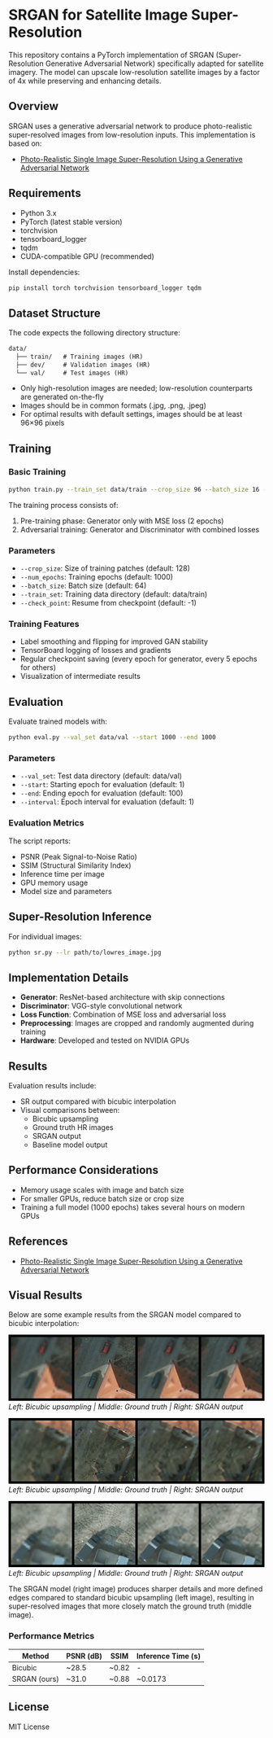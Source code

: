 # SRGAN for Satellite Image Super-Resolution

This repository contains a PyTorch implementation of SRGAN (Super-Resolution Generative Adversarial Network) specifically adapted for satellite imagery. The model can upscale low-resolution satellite images by a factor of 4x while preserving and enhancing details.

## Overview

SRGAN uses a generative adversarial network to produce photo-realistic super-resolved images from low-resolution inputs. This implementation is based on:
- [Photo-Realistic Single Image Super-Resolution Using a Generative Adversarial Network](https://arxiv.org/abs/1609.04802)

## Requirements

* Python 3.x
* PyTorch (latest stable version)
* torchvision
* tensorboard_logger
* tqdm
* CUDA-compatible GPU (recommended)

Install dependencies:

```bash
pip install torch torchvision tensorboard_logger tqdm
```

## Dataset Structure

The code expects the following directory structure:

```
data/
  ├── train/   # Training images (HR)
  ├── dev/     # Validation images (HR)
  └── val/     # Test images (HR)
```

- Only high-resolution images are needed; low-resolution counterparts are generated on-the-fly
- Images should be in common formats (.jpg, .png, .jpeg)
- For optimal results with default settings, images should be at least 96×96 pixels

## Training

### Basic Training

```bash
python train.py --train_set data/train --crop_size 96 --batch_size 16 --num_epochs 1000
```

The training process consists of:
1. Pre-training phase: Generator only with MSE loss (2 epochs)
2. Adversarial training: Generator and Discriminator with combined losses

### Parameters

- `--crop_size`: Size of training patches (default: 128)
- `--num_epochs`: Training epochs (default: 1000)
- `--batch_size`: Batch size (default: 64)
- `--train_set`: Training data directory (default: data/train)
- `--check_point`: Resume from checkpoint (default: -1)

### Training Features

- Label smoothing and flipping for improved GAN stability
- TensorBoard logging of losses and gradients
- Regular checkpoint saving (every epoch for generator, every 5 epochs for others)
- Visualization of intermediate results

## Evaluation

Evaluate trained models with:

```bash
python eval.py --val_set data/val --start 1000 --end 1000
```

### Parameters

- `--val_set`: Test data directory (default: data/val)
- `--start`: Starting epoch for evaluation (default: 1)
- `--end`: Ending epoch for evaluation (default: 100)
- `--interval`: Epoch interval for evaluation (default: 1)

### Evaluation Metrics

The script reports:
- PSNR (Peak Signal-to-Noise Ratio)
- SSIM (Structural Similarity Index)
- Inference time per image
- GPU memory usage
- Model size and parameters

## Super-Resolution Inference

For individual images:

```bash
python sr.py --lr path/to/lowres_image.jpg
```

## Implementation Details

- **Generator**: ResNet-based architecture with skip connections
- **Discriminator**: VGG-style convolutional network
- **Loss Function**: Combination of MSE loss and adversarial loss
- **Preprocessing**: Images are cropped and randomly augmented during training
- **Hardware**: Developed and tested on NVIDIA GPUs

## Results

Evaluation results include:
- SR output compared with bicubic interpolation
- Visual comparisons between:
  - Bicubic upsampling
  - Ground truth HR images
  - SRGAN output
  - Baseline model output

## Performance Considerations

- Memory usage scales with image and batch size
- For smaller GPUs, reduce batch size or crop size
- Training a full model (1000 epochs) takes several hours on modern GPUs

## References

- [Photo-Realistic Single Image Super-Resolution Using a Generative Adversarial Network](https://arxiv.org/abs/1609.04802)

## Visual Results

Below are some example results from the SRGAN model compared to bicubic interpolation:

![Urban Area Comparison](sr_results/epoch_1000_index_1.png)
*Left: Bicubic upsampling | Middle: Ground truth | Right: SRGAN output*

![Rural Comparison](sr_results/epoch_1000_index_2.png)
*Left: Bicubic upsampling | Middle: Ground truth | Right: SRGAN output*

![Details Comparison](sr_results/epoch_1000_index_3.png)
*Left: Bicubic upsampling | Middle: Ground truth | Right: SRGAN output*

The SRGAN model (right image) produces sharper details and more defined edges compared to standard bicubic upsampling (left image), resulting in super-resolved images that more closely match the ground truth (middle image).

### Performance Metrics

| Method | PSNR (dB) | SSIM | Inference Time (s) |
|--------|-----------|------|-------------------|
| Bicubic | ~28.5 | ~0.82 | - |
| SRGAN (ours) | ~31.0 | ~0.88 | ~0.0173 |

## License

MIT License